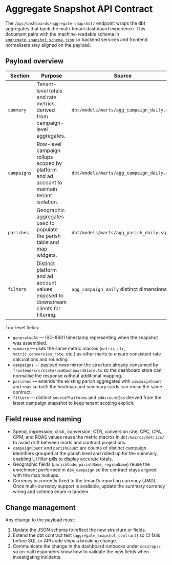 # Aggregate Snapshot API Contract

The `/api/dashboards/aggregate-snapshot/` endpoint wraps the dbt aggregates that back the
multi-tenant dashboard experience. This document pairs with the machine-readable schema in
[`aggregate_snapshot.schema.json`](./aggregate_snapshot.schema.json) so backend services and
frontend normalisers stay aligned on the payload.

## Payload overview

| Section | Purpose | Source |
| --- | --- | --- |
| `summary` | Tenant-level totals and rate metrics derived from campaign-level aggregates. | `dbt/models/marts/agg_campaign_daily.sql` |
| `campaigns` | Row-level campaign rollups scoped by platform and ad account to maintain tenant isolation. | `dbt/models/marts/agg_campaign_daily.sql` |
| `parishes` | Geographic aggregates used to populate the parish table and map widgets. | `dbt/models/marts/agg_parish_daily.sql` |
| `filters` | Distinct platform and ad account values exposed to downstream clients for filtering. | `agg_campaign_daily` distinct dimensions |

Top-level fields:

- `generatedAt` — ISO-8601 timestamp representing when the snapshot was assembled.
- `summary` — uses the same metric macros (`metric_ctr`, `metric_conversion_rate`, etc.) as other
  marts to ensure consistent rate calculations and rounding.
- `campaigns` — payload rows mirror the structure already consumed by
  `frontend/src/state/useDashboardStore.ts` so the dashboard store can normalise the response without
  additional mapping.
- `parishes` — extends the existing parish aggregates with `campaignCount` and `roas` so both
  the heatmap and summary cards can reuse the same contract.
- `filters` — distinct `sourcePlatforms` and `adAccountIds` derived from the latest campaign
  snapshot to keep tenant scoping explicit.

## Field reuse and naming

- Spend, impression, click, conversion, CTR, conversion rate, CPC, CPA, CPM, and ROAS values reuse the
  metric macros in `dbt/macros/metrics/` to avoid drift between marts and contract projections.
- `campaignCount` and `parishCount` are counts of distinct campaign identifiers grouped at the
  parish level and rolled up for the summary, enabling UI filter pills to display accurate totals.
- Geographic fields (`parishCode`, `parishName`, `regionName`) reuse the enrichment performed in
  `dim_campaign` so the contract stays aligned with the map lookups.
- Currency is currently fixed to the tenant’s reporting currency (JMD). Once multi-currency support is
  available, update the summary currency wiring and schema enum in tandem.

## Change management

Any change to the payload must:

1. Update the JSON schema to reflect the new structure or fields.
2. Extend the dbt contract test (`aggregate_snapshot_contract`) so CI fails before SQL or API code ships
   a breaking change.
3. Communicate the change in the dashboard runbooks under `docs/ops/` so on-call responders know how to
   validate the new fields when investigating incidents.
